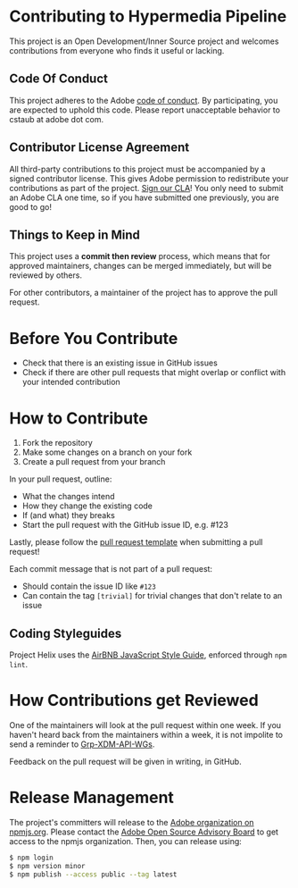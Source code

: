 # Contributing to Hypermedia Pipeline

This project is an Open Development/Inner Source project and welcomes contributions from everyone who finds it useful or lacking.

## Code Of Conduct

This project adheres to the Adobe [code of conduct](CODE_OF_CONDUCT.md). By participating, you are expected to uphold this code. Please report unacceptable behavior to cstaub at adobe dot com.

## Contributor License Agreement

All third-party contributions to this project must be accompanied by a signed contributor license. This gives Adobe permission to redistribute your contributions as part of the project. [Sign our CLA](http://opensource.adobe.com/cla.html)! You only need to submit an Adobe CLA one time, so if you have submitted one previously, you are good to go!

## Things to Keep in Mind

This project uses a **commit then review** process, which means that for approved maintainers, changes can be merged immediately, but will be reviewed by others.

For other contributors, a maintainer of the project has to approve the pull request.

# Before You Contribute

* Check that there is an existing issue in GitHub issues
* Check if there are other pull requests that might overlap or conflict with your intended contribution

# How to Contribute

1. Fork the repository
2. Make some changes on a branch on your fork
3. Create a pull request from your branch

In your pull request, outline:

* What the changes intend
* How they change the existing code
* If (and what) they breaks
* Start the pull request with the GitHub issue ID, e.g. #123

Lastly, please follow the [pull request template](PULL_REQUEST_TEMPLATE.md) when submitting a pull request!

Each commit message that is not part of a pull request:

* Should contain the issue ID like `#123`
* Can contain the tag `[trivial]` for trivial changes that don't relate to an issue



## Coding Styleguides

Project Helix uses the [AirBNB JavaScript Style Guide](https://github.com/airbnb/javascript), enforced through `npm lint`.

# How Contributions get Reviewed

One of the maintainers will look at the pull request within one week. If you haven't heard back from the maintainers within a week, it is not impolite to send a reminder to [Grp-XDM-API-WGs](mailto:Grp-XDM-API-WGs@adobe.com).

Feedback on the pull request will be given in writing, in GitHub.

# Release Management

The project's committers will release to the [Adobe organization on npmjs.org](https://www.npmjs.com/org/adobe).
Please contact the [Adobe Open Source Advisory Board](https://git.corp.adobe.com/OpenSourceAdvisoryBoard/discuss/issues) to get access to the npmjs organization.
Then, you can release using:

```bash
$ npm login
$ npm version minor
$ npm publish --access public --tag latest
```
